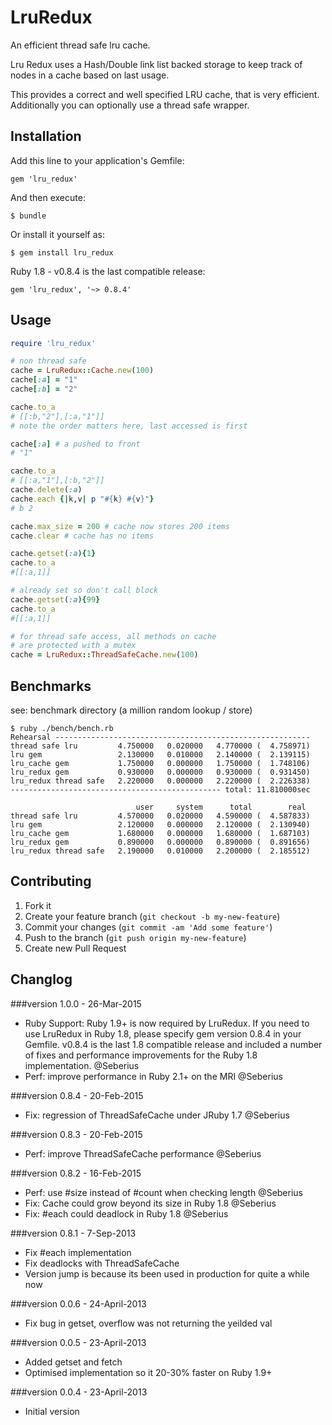 # LruRedux

An efficient thread safe lru cache.

Lru Redux uses a Hash/Double link list backed storage to keep track of nodes in a cache based on last usage.

This provides a correct and well specified LRU cache, that is very efficient. Additionally you can optionally use a thread safe wrapper.

## Installation

Add this line to your application's Gemfile:

    gem 'lru_redux'

And then execute:

    $ bundle

Or install it yourself as:

    $ gem install lru_redux

Ruby 1.8 - v0.8.4 is the last compatible release:

    gem 'lru_redux', '~> 0.8.4'

## Usage

```ruby
require 'lru_redux'

# non thread safe
cache = LruRedux::Cache.new(100)
cache[:a] = "1"
cache[:b] = "2"

cache.to_a
# [[:b,"2"],[:a,"1"]]
# note the order matters here, last accessed is first

cache[:a] # a pushed to front
# "1"

cache.to_a
# [[:a,"1"],[:b,"2"]]
cache.delete(:a)
cache.each {|k,v| p "#{k} #{v}"}
# b 2

cache.max_size = 200 # cache now stores 200 items
cache.clear # cache has no items

cache.getset(:a){1}
cache.to_a
#[[:a,1]]

# already set so don't call block
cache.getset(:a){99}
cache.to_a
#[[:a,1]]

# for thread safe access, all methods on cache
# are protected with a mutex
cache = LruRedux::ThreadSafeCache.new(100)

```

## Benchmarks

see: benchmark directory (a million random lookup / store)

```
$ ruby ./bench/bench.rb
Rehearsal ---------------------------------------------------------
thread safe lru         4.750000   0.020000   4.770000 (  4.758971)
lru gem                 2.130000   0.010000   2.140000 (  2.139115)
lru_cache gem           1.750000   0.000000   1.750000 (  1.748106)
lru_redux gem           0.930000   0.000000   0.930000 (  0.931450)
lru_redux thread safe   2.220000   0.000000   2.220000 (  2.226338)
----------------------------------------------- total: 11.810000sec

                            user     system      total        real
thread safe lru         4.570000   0.020000   4.590000 (  4.587833)
lru gem                 2.120000   0.000000   2.120000 (  2.130940)
lru_cache gem           1.680000   0.000000   1.680000 (  1.687103)
lru_redux gem           0.890000   0.000000   0.890000 (  0.891656)
lru_redux thread safe   2.190000   0.010000   2.200000 (  2.185512)

```


## Contributing

1. Fork it
2. Create your feature branch (`git checkout -b my-new-feature`)
3. Commit your changes (`git commit -am 'Add some feature'`)
4. Push to the branch (`git push origin my-new-feature`)
5. Create new Pull Request

## Changlog
###version 1.0.0 - 26-Mar-2015

- Ruby Support: Ruby 1.9+ is now required by LruRedux.  If you need to use LruRedux in Ruby 1.8, please specify gem version 0.8.4 in your Gemfile.  v0.8.4 is the last 1.8 compatible release and included a number of fixes and performance improvements for the Ruby 1.8 implementation. @Seberius
- Perf: improve performance in Ruby 2.1+ on the MRI @Seberius

###version 0.8.4 - 20-Feb-2015

- Fix: regression of ThreadSafeCache under JRuby 1.7 @Seberius

###version 0.8.3 - 20-Feb-2015

- Perf: improve ThreadSafeCache performance @Seberius

###version 0.8.2 - 16-Feb-2015

- Perf: use #size instead of #count when checking length @Seberius
- Fix: Cache could grow beyond its size in Ruby 1.8 @Seberius
- Fix: #each could deadlock in Ruby 1.8 @Seberius


###version 0.8.1 - 7-Sep-2013

- Fix #each implementation
- Fix deadlocks with ThreadSafeCache
- Version jump is because its been used in production for quite a while now

###version 0.0.6 - 24-April-2013

- Fix bug in getset, overflow was not returning the yeilded val

###version 0.0.5 - 23-April-2013

- Added getset and fetch
- Optimised implementation so it 20-30% faster on Ruby 1.9+

###version 0.0.4 - 23-April-2013

- Initial version
